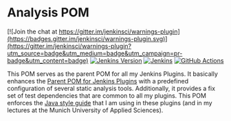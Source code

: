 # Analysis POM

[![Join the chat at https://gitter.im/jenkinsci/warnings-plugin](https://badges.gitter.im/jenkinsci/warnings-plugin.svg)](https://gitter.im/jenkinsci/warnings-plugin?utm_source=badge&utm_medium=badge&utm_campaign=pr-badge&utm_content=badge)
[![Jenkins Version](https://img.shields.io/badge/Jenkins-2.516.3-green.svg?label=min.%20Jenkins)](https://jenkins.io/download/)
[![Jenkins](https://ci.jenkins.io/job/Plugins/job/analysis-pom-plugin/job/main/badge/icon?subject=Jenkins%20CI)](https://ci.jenkins.io/job/Plugins/job/analysis-pom-plugin/job/main/)
[![GitHub Actions](https://github.com/jenkinsci/analysis-pom-plugin/workflows/GitHub%20CI/badge.svg)](https://github.com/jenkinsci/analysis-pom-plugin/actions)

This POM serves as the parent POM for all my Jenkins Plugins. 
It basically enhances the [Parent POM for Jenkins Plugins](https://github.com/jenkinsci/plugin-pom) with a predefined configuration of several static analysis tools.
Additionally, it provides a fix set of test dependencies that are common to all my plugins. 
This POM enforces the [Java style guide](https://github.com/uhafner/codingstyle) that I am using in these plugins (and in my lectures at the Munich University of Applied Sciences).


